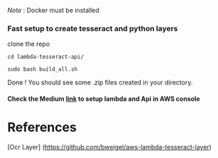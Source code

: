 *Note* : Docker must be installed 

### Fast setup to create tesseract and python layers

clone the repo

```cd lambda-tesseract-api/```

```sudo bash build_all.sh```

Done ! You should see some .zip files created in your directory.

#### Check the Medium [link](https://medium.com/analytics-vidhya/build-tesseract-serverless-api-using-aws-lambda-and-docker-in-minutes-dd97a79b589b?source=friends_link&sk=5c1c6948bc1a6c2a7e918e0874bf80c9) to setup lambda and Api in AWS console

# References

[Ocr Layer] (https://github.com/bweigel/aws-lambda-tesseract-layer)
